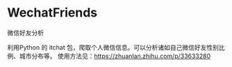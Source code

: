 # WechatFriends
微信好友分析

利用Python 的 itchat 包，爬取个人微信信息。可以分析诸如自己微信好友性别比例、城市分布等。
使用方法见：https://zhuanlan.zhihu.com/p/33633280
